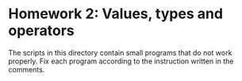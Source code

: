 # Homework 2: Values, types and operators

The scripts in this directory contain small programs that do not work
properly. Fix each program according to the instruction written in the
comments.
